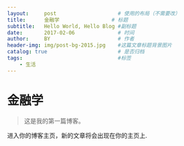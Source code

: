 ```yaml
---
layout:     post   				    # 使用的布局（不需要改）
title:      金融学 				# 标题 
subtitle:   Hello World, Hello Blog #副标题
date:       2017-02-06 				# 时间
author:     BY 						# 作者
header-img: img/post-bg-2015.jpg 	#这篇文章标题背景图片
catalog: true 						# 是否归档
tags:								#标签
    - 生活
---
```


# 金融学
>这是我的第一篇博客。

进入你的博客主页，新的文章将会出现在你的主页上.
